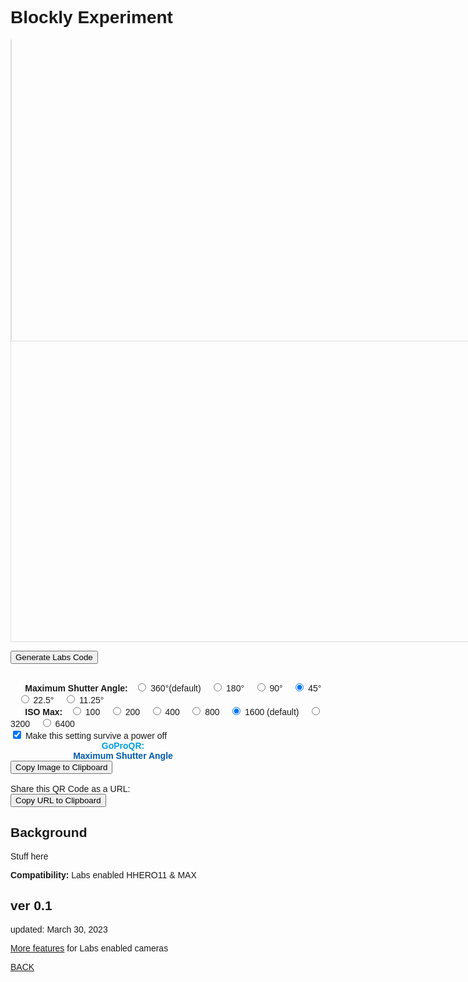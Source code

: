# Blockly Experiment 

<script src="../../jquery.min.js"></script>
<script src="../../qrcodeborder.js"></script>
<script src="../../html2canvas.min.js"></script>
<script src="https://unpkg.com/blockly@latest/blockly_compressed.js"></script>
<script src="https://unpkg.com/blockly@latest/blocks_compressed.js"></script>
<script src="https://unpkg.com/blockly@latest/javascript_compressed.js"></script>
<script>
Blockly.defineBlocksWithJsonArray([
  {
    "type": "basic_print",
    "message0": "PRINT %1",
    "args0": [
      {
        "type": "input_value",
        "name": "TEXT",
        "check": "String"
      }
    ],
    "previousStatement": null,
    "nextStatement": null,
    "colour": 160,
    "tooltip": "Print a text string",
    "helpUrl": ""
  }
]);
Blockly.JavaScript["basic_print"] = function (block) {
  var text = Blockly.JavaScript.valueToCode(block, "TEXT", Blockly.JavaScript.ORDER_NONE) || '""';
  var code = "PRINT " + text + "\n";
  return code;
};
</script>

<script>
Blockly.defineBlocksWithJsonArray([
  {
    "type": "basic_if_then",
    "message0": "IF %1 THEN",
    "args0": [
      {
        "type": "input_value",
        "name": "CONDITION",
        "check": "Boolean"
      }
    ],
    "message1": "%1",
    "args1": [
      {
        "type": "input_statement",
        "name": "STATEMENTS"
      }
    ],
    "previousStatement": null,
    "nextStatement": null,
    "colour": 210,
    "tooltip": "If-Then statement",
    "helpUrl": ""
  }
]);
Blockly.JavaScript["basic_if_then"] = function (block) {
  var condition = Blockly.JavaScript.valueToCode(block, "CONDITION", Blockly.JavaScript.ORDER_NONE) || "FALSE";
  var statements = Blockly.JavaScript.statementToCode(block, "STATEMENTS");
  var code = "IF " + condition + " THEN\n" + statements;
  return code;
};
</script>

<style>
    body {
      font-family: Arial, sans-serif;
    }
    #blocklyDiv {
      height: 480px;
      width: 800px;
      border: 1px solid #ddd;
      display: inline-block;
      vertical-align: top;
    }
    #toolbox {
      display: inline-block;
      width: auto;
      height: 480px;
      border: 1px solid #ddd;
      vertical-align: top;
      overflow: auto;
    }
	
	#qrcode{
		width: 100%;
	}
	div{
		width: 100%;
		display: inline-block;
	}
</style>

<body>
  <div id="toolbox">
    <xml id="toolboxXml" style="display: none">
      <block type="basic_print"></block>
      <block type="basic_if_then"></block>
    </xml>
  </div>
  <div id="blocklyDiv"></div>
  
  <button onclick="generateLabsCode()">Generate Labs Code</button>
  
  <pre id="output"></pre>
  
  <script>
    var toolbox = document.getElementById("toolboxXml");
    document.getElementById("toolbox").appendChild(toolbox);

    var workspace = Blockly.inject('blocklyDiv', {toolbox: document.getElementById('toolbox')});
    Blockly.JavaScript.addReservedWords('output');

    function generateBASICCode() {
      var output = document.getElementById('output');
      var code = Blockly.JavaScript.workspaceToCode(workspace);
      output.textContent = code;
    }
  </script>
	

<div id="ptSHUT">&nbsp;&nbsp;&nbsp;&nbsp;&nbsp;&nbsp;<b>Maximum Shutter Angle:</b>&nbsp;&nbsp;
  <input type="radio" id="shut1" name="shut" value="MEXPT=0"> <label for="shut1">360&deg;(default) </label>&nbsp;&nbsp;
  <input type="radio" id="shut2" name="shut" value="MEXPT=1" > <label for="shut2">180&deg; </label>&nbsp;&nbsp;
  <input type="radio" id="shut3" name="shut" value="MEXPT=2" > <label for="shut3">90&deg; </label>&nbsp;&nbsp;
  <input type="radio" id="shut4" name="shut" value="MEXPT=3" checked> <label for="shut4">45&deg; </label>&nbsp;&nbsp;
  <input type="radio" id="shut5" name="shut" value="MEXPT=4" > <label for="shut5">22.5&deg; </label>&nbsp;&nbsp;
  <input type="radio" id="shut6" name="shut" value="MEXPT=5" > <label for="shut6">11.25&deg; </label>&nbsp;&nbsp;
 </div>

<div id="ptISO">&nbsp;&nbsp;&nbsp;&nbsp;&nbsp;&nbsp;<b>ISO Max:</b>&nbsp;&nbsp;
  <input type="radio" id="iso1" name="iso" value="i1M1" > <label for="iso1">100 </label>&nbsp;&nbsp;
  <input type="radio" id="iso2" name="iso" value="i2M1" > <label for="iso2">200 </label>&nbsp;&nbsp;
  <input type="radio" id="iso3" name="iso" value="i4M1" > <label for="iso3">400 </label>&nbsp;&nbsp;
  <input type="radio" id="iso4" name="iso" value="i8M1" > <label for="iso4">800 </label>&nbsp;&nbsp;
  <input type="radio" id="iso5" name="iso" value="i16M1" checked> <label for="iso5">1600 (default) </label>&nbsp;&nbsp;
  <input type="radio" id="iso6" name="iso" value="i32M1"> <label for="iso6">3200 </label>&nbsp;&nbsp;
  <input type="radio" id="iso7" name="iso" value="i64M1"> <label for="iso7">6400 </label>&nbsp;&nbsp;
 </div>
 
<input type="checkbox" id="permanent" name="permanent" checked> 
<label for="permanent">Make this setting survive a power off</label><br>

<div id="qrcode_txt" style="width: 360px">
 <center>
  <div id="qrcode"></div><br>
  <b><font color="#009FDF">GoProQR:</font></b> <em id="qrtext"></em><br>
  <b><font color="#005CAC">Maximum Shutter Angle</font></b>
 </center>
</div>
<button id="copyImg">Copy Image to Clipboard</button>
<br>
<br>
Share this QR Code as a URL: <small id="urltext"></small><br>
<button id="copyBtn">Copy URL to Clipboard</button>

</body>
        
## Background

Stuff here

**Compatibility:** Labs enabled HHERO11 & MAX 
        
## ver 0.1
updated: March 30, 2023

[More features](..) for Labs enabled cameras

[BACK](..)

<script>
var once = true;
var qrcode;
var cmd = "oC15dTmNLeA";
var clipcopy = "";
var lasttimecmd = "";
var changed = true;

function dcmd(cmd, id) {
    var x;
	if(document.getElementById(id) !== null)
	{
		x = document.getElementById(id).checked;
		if( x === true)
			cmd = cmd + document.getElementById(id).value;
	}
	else
	{
	    var i;
		for (i = 1; i < 15; i++) { 
			var newid = id+i;
			if(document.getElementById(newid) !== null)
			{
				x = document.getElementById(newid).checked;
				if( x === true)
					cmd = cmd + document.getElementById(newid).value;
			}
		}
	}
	return cmd;
}

function makeQR() 
{	
  if(once === true)
  {
    qrcode = new QRCode(document.getElementById("qrcode"), 
    {
      text : "!oMBURN=\"\"",
      width : 360,
      height : 360,
      correctLevel : QRCode.CorrectLevel.M
    });
    once = false;
  }
}

function checkTime(i) {
    if (i < 10) {i = "0" + i;}  // add zero in front of numbers < 10
    return i;
}

function timeLoop()
{
  var type = "o";
	
  if(document.getElementById("permanent") !== null)
  {
	if(document.getElementById("permanent").checked === true)
	{
		type = "!";
	}
  }
  
  cmd = dcmd("mVt","iso"); //iso
  cmd = cmd + type + dcmd("","shut"); //shutter angle
  
  qrcode.clear(); 
  qrcode.makeCode(cmd);
  
  if(cmd != lasttimecmd)
  {
	changed = true;
	lasttimecmd = cmd;
  }
	
  if(changed === true)
  {
	document.getElementById("qrtext").innerHTML = cmd;
	clipcopy = "https://gopro.github.io/labs/control/set/?cmd=" + cmd + "&title=Maximum%20Shutter%20Angle";
	document.getElementById("urltext").innerHTML = clipcopy;
	changed = false;
  }
	
  var t = setTimeout(timeLoop, 50);
}

function myReloadFunction() {
  location.reload();
}


async function copyImageToClipboard() {
    html2canvas(document.querySelector("#qrcode_txt")).then(canvas => canvas.toBlob(blob => navigator.clipboard.write([new ClipboardItem({'image/png': blob})])));
}
async function copyTextToClipboard(text) {
	try {
		await navigator.clipboard.writeText(text);
	} catch(err) {
		alert('Error in copying text: ', err);
	}
}

function setupButtons() {	
    document.getElementById("copyBtn").onclick = function() { 
        copyTextToClipboard(clipcopy);
	};
    document.getElementById("copyImg").onclick = function() { 
        copyImageToClipboard();
	};
}

makeQR();
setupButtons();
timeLoop();


</script>

